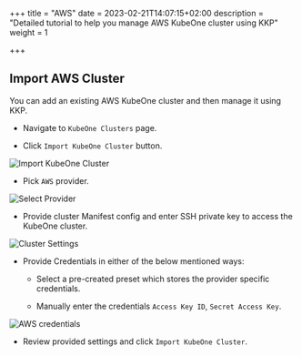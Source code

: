 +++
title = "AWS"
date = 2023-02-21T14:07:15+02:00
description = "Detailed tutorial to help you manage AWS KubeOne cluster using KKP"
weight = 1

+++

## Import AWS Cluster

You can add an existing AWS KubeOne cluster and then manage it using KKP.

- Navigate to `KubeOne Clusters` page.

- Click `Import KubeOne Cluster` button.

![Import KubeOne Cluster](@/images/tutorials/kubeone-clusters/cluster-list-empty.png "Import KubeOne Cluster")

- Pick `AWS` provider.

![Select Provider](@/images/tutorials/kubeone-clusters/import-kubeone-cluster.png "Select Provider")

- Provide cluster Manifest config and enter SSH private key to access the KubeOne cluster.

![Cluster Settings](@/images/tutorials/kubeone-clusters/cluster-settings-step.png "Cluster Settings")

- Provide Credentials in either of the below mentioned ways:
    - Select a pre-created preset which stores the provider specific credentials.

    - Manually enter the credentials `Access Key ID`, `Secret Access Key`.

![AWS credentials](@/images/tutorials/kubeone-clusters/aws-credentials-step.png "AWS credentials")

- Review provided settings and click `Import KubeOne Cluster`.
